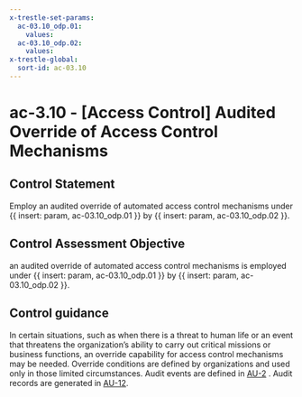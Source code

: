 ```yaml
---
x-trestle-set-params:
  ac-03.10_odp.01:
    values:
  ac-03.10_odp.02:
    values:
x-trestle-global:
  sort-id: ac-03.10
---
```


# ac-3.10 - \[Access Control\] Audited Override of Access Control Mechanisms

## Control Statement

Employ an audited override of automated access control mechanisms under {{ insert: param, ac-03.10_odp.01 }} by {{ insert: param, ac-03.10_odp.02 }}.

## Control Assessment Objective

an audited override of automated access control mechanisms is employed under {{ insert: param, ac-03.10_odp.01 }} by {{ insert: param, ac-03.10_odp.02 }}.

## Control guidance

In certain situations, such as when there is a threat to human life or an event that threatens the organization’s ability to carry out critical missions or business functions, an override capability for access control mechanisms may be needed. Override conditions are defined by organizations and used only in those limited circumstances. Audit events are defined in [AU-2](#au-2) . Audit records are generated in [AU-12](#au-12).
